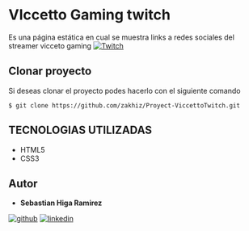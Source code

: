 # VIccetto Gaming twitch

Es una página estática en cual se muestra links a redes sociales del streamer vicceto gaming
[![Twitch](https://img.shields.io/badge/Twitch-9146FF?style=for-the-badge&logo=twitch&logoColor=white)](https://www.twitch.tv/viccetto)

## Clonar proyecto

Si deseas clonar el proyecto podes hacerlo con el siguiente comando

```
$ git clone https://github.com/zakhiz/Proyect-ViccettoTwitch.git

```


## TECNOLOGIAS UTILIZADAS
 - HTML5
 - CSS3


## Autor

* **Sebastian Higa Ramirez**

[![github](https://img.shields.io/badge/GitHub-100000?style=for-the-badge&logo=github&logoColor=white)](https://github.com/zakhiz)
[![linkedin](https://img.shields.io/badge/linkedin-0A66C2?style=for-the-badge&logo=linkedin&logoColor=white)](https://www.linkedin.com/in/sebastian-higa-ramirez/) 
